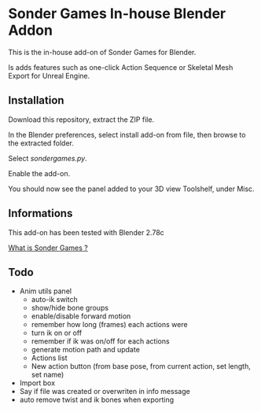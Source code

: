 # Sonder Games In-house Blender Addon

This is the in-house add-on of Sonder Games for Blender.

Is adds features such as one-click Action Sequence or Skeletal Mesh Export for Unreal Engine.


## Installation

Download this repository, extract the ZIP file.

In the Blender preferences, select install add-on from file, then browse to the extracted folder.

Select *sondergames.py*.

Enable the add-on.

You should now see the panel added to your 3D view Toolshelf, under Misc.


## Informations

This add-on has been tested with Blender 2.78c

[What is Sonder Games ?](https://www.sondergames.com/)

## Todo

- Anim utils panel
  - auto-ik switch
  - show/hide bone groups
  - enable/disable forward motion
  - remember how long (frames) each actions were
  - turn ik on or off
  - remember if ik was on/off for each actions
  - generate motion path and update
  - Actions list
  - New action button (from base pose, from current action, set length, set name)
- Import box
- Say if file was created or overwriten in info message
- auto remove twist and ik bones when exporting
